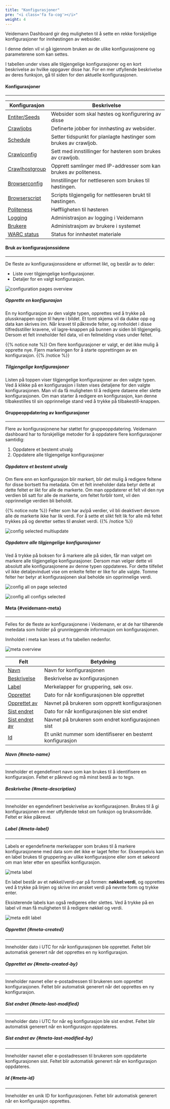 ```yaml
---
title: "Konfigurasjoner"
pre: "<i class='fa fa-cog'></i>"
weight: 4
---
```


Veidemann Dashboard gir deg muligheten til å sette en rekke forskjellige konfigurasjoner for innhøstingen av websider.

I denne delen vil vi gå igjennom bruken av de ulike konfigurasjonene og parameterene som kan settes.  

I tabellen under vises alle tilgjengelige konfigurasjoner og en kort beskrivelse av hvilke oppgaver disse har.
For en mer utfyllende beskrivelse av deres funksjon, gå til siden for den aktuelle konfigurasjonen. 

#### Konfigurasjoner
--------------------  

Konfigurasjon                          | Beskrivelse
---------------------------------------|--------------------------------------------------------------------------------
[Entiter/Seeds](entities-and-seeds)    | Websider som skal høstes og konfigurering av disse 
[Crawljobs](crawljob)                  | Definerte jobber for innhøsting av websider.
[Schedule](schedule)                   | Setter tidspunkt for planlagte høstinger som brukes av crawljob.
[Crawlconfig](crawlconfig)             | Sett med innstillinger for høsteren som brukes av crawljob.
[Crawlhostgroup](crawlhostgroupconfig) | Opprett samlinger med IP-addresser som kan brukes av politeness. 
[Browserconfig](browserconfig)         | Innstillinger for nettleseren som brukes til høstingen. 
[Browserscript](browserscript)         | Scripts tilgjengelig for nettleseren brukt til høstingen.
[Politeness](politenessconfig)         | Høffligheten til høsteren
[Logging](logging)                     | Administrasjon av logging i Veidemann
[Brukere](users)                       | Administrasjom av brukere i systemet
[WARC status](warcstatus)              | Status for innhøstet materiale


#### Bruk av konfigurasjonssidene
----------------------------------
De fleste av konfigurasjonssidene er utformet likt, og består av to deler:  
- Liste over tilgjengelige konfigurasjoner.  
- Detaljer for en valgt konfigurasjon.

![configuration pages overview](static/images/veidemann_dashboard_configuration_pages_overview.png)  

##### Opprette en konfigurasjon

En ny konfigurasjon av den valgte typen, opprettes ved å trykke på plussknappen oppe til høyre i bildet.
Et tomt skjema vil da dukke opp og data kan skrives inn.  Når kravet til påkrevde felter, og innholdet i disse
tilfredsstiller kravene, vil lagre-knappen på bunnen av siden bli tilgjengelig. Dersom et felt inneholder feil data,
vil en feilmelding vises under feltet.

{{% notice note %}}
Om flere konfigurasjoner er valgt, er det ikke mulig å opprette nye. Fjern markeringen for å starte opprettingen av en
konfigurasjon.
{{% /notice %}}


##### Tilgjengelige konfigurasjoner

Listen på toppen viser tilgjengelige konfigurasjoner av den valgte typen. Ved å klikke på en konfigurasjon i listen
vises detaljene for den valgte konfigurasjonen. Man vil da få muligheten til å redigere dataene eller slette
konfigurasjonen. Om man starter å redigere en konfigurasjon, kan denne tilbakestilles til sin opprinnelige stand ved å
trykke på tilbakestill-knappen.  


#### Gruppeoppdatering av konfigurasjoner
------------------------------------------
Flere av konfigurasjonene har støttet for gruppeoppdatering.
Veidemann dashboard har to forskjellige metoder for å oppdatere flere konfigurasjoner samtidig:    

1. Oppdatere et bestemt utvalg  
2. Oppdatere alle tilgjengelige konfigurasjoner

##### Oppdatere et bestemt utvalg
Om flere enn en konfigurasjon blir markert, blir det mulig 
å redigere feltene for disse bortsett fra metadata. Om et felt inneholder data betyr dette at dette feltet er likt for
alle de markerte. Om man oppdaterer et felt vil den nye verdien bli satt for alle de markerte, om feltet forblir tomt,
vil den opprinnelige verdien bli beholdt.  

{{% notice note %}}
Felter som har av/på verdier, vil bli deaktivert dersom alle de markerte ikke har lik verdi. For å sette et slikt felt
lik for alle må feltet trykkes på og deretter settes til ønsket verdi.
{{% /notice %}}

![config selected multiupdate](static/images/veidemann_dashboard_configuration_selected_multiupdate.png)


##### Oppdatere alle tilgjengelige konfigurasjoner

Ved å trykke på boksen for å markere alle på siden, får man valget om markere alle tilgjengelige konfigurasjoner.
Dersom man velger dette vil absolutt alle konfigurasjonene av denne typen oppdateres. For dette tilfellet vil ikke
detaljevinduet vise om enkelte felter er like for alle valgte. Tomme felter her betyr at konfigurasjonen skal beholde 
sin opprinnelige verdi.

![config all on page selected](static/images/veidemann_dashboard_all_configs_on_page_selected.png)

![config all configs selected](static/images/veidemann_dashboard_all_configs_selected.png)


#### Meta {#veidemann-meta}
----------

Felles for de fleste av konfigurasjonene i Veidemann, er at de har tilhørende metedata som holder på grunnleggende
informasjon om konfigurasjonen.  

Innholdet i meta kan leses ut fra tabellen nedenfor.


![meta overview](static/images/veidemann_dashboard_meta_overview.png)  


Felt                                      | Betydning
------------------------------------------|-----------------------------------------------------------------------------
[Navn](#meta-name)                        | Navn for konfigurasjonen
[Beskrivelse](#meta-description)          | Beskrivelse av konfigurasjonen
[Label](#meta-label)                      | Merkelapper for gruppering, søk osv.
[Opprettet](#meta-created)                | Dato for når konfigurasjonen ble opprettet
[Opprettet av](#meta-created-by)          | Navnet på brukeren som opprett konfigurasjonen
[Sist endret](#meta-last-modified)        | Dato for når konfigurasjonen ble sist endret
[Sist endret av](#meta-last-modiefied-by) | Navnet på brukeren som endret konfigurasjonen sist
[Id](#meta-id)                            | Et unikt nummer som identifiserer en bestemt konfigurasjon


##### Navn {#meta-name}
----------------------

Inneholder et egendefinert navn som kan brukes til å identifisere en konfigurasjon. Feltet er påkrevd 
og må minst bestå av to tegn. 

##### Beskrivelse {#meta-description}
------------------------------------

Inneholder en egendefinert beskrivelse av konfigurasjonen. Brukes til å gi konfigurasjonen en mer utfyllende tekst om
funksjon og bruksområde. Feltet er ikke påkrevd. 

##### Label {#meta-label}
------------------------

Labels er egendefinerte merkelapper som brukes til å markere konfigurasjonene med data som det ikke er laget felter for.
Eksempelvis kan en label brukes til gruppering av ulike konfigurasjone eller som et søkeord om man leter etter en
spesifikk konfigurasjon. 

![meta label](static/images/veidemann_dashboard_meta_label.png)

En label består av et nøkkel/verdi-par på formen: **nøkkel:verdi**, og opprettes ved å trykke på linjen og skrive inn 
ønsket verdi på nevnte form og trykke enter.  

Eksisterende labels kan også redigeres eller slettes. Ved å trykke på en label vil man få muligheten til å redigere
nøkkel og verdi.

![meta edit label](static/images/veidemann_dashboard_meta_edit_label.png)

##### Opprettet {#meta-created}
------------------------------
Inneholder dato i UTC for når konfigurasjonen ble opprettet. Feltet blir automatisk generert når det opprettes en ny
konfigurasjon.  

  
##### Opprettet av {#meta-created-by}
------------------------------------
Inneholder navnet eller e-postadressen til brukeren som opprettet konfigurasjonen. Feltet blir automatisk generert når
det opprettes en ny konfigurasjon.
   
    
##### Sist endret {#meta-last-modified}
--------------------------------------
Inneholder dato i UTC for når eg konfigurasjon ble sist endret. Feltet blir automatisk generert når en konfigurasjon
oppdateres.
  
      
##### Sist endret av {#meta-last-modified-by}
--------------------------------------------
Inneholder navnet eller e-postadressen til brukeren som oppdaterte konfigurasjonen sist. Feltet blir automatisk generert
når en konfigurasjon oppdateres.
  
    
##### Id {#meta-id}
-------------------
Inneholder en unik ID for konfigurasjonen. Feltet blir automatisk generert når en konfigurasjon opprettes.